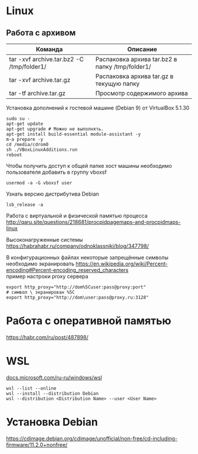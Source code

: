 # Linux

## Работа с архивом

|Команда|Описание|
|-------|--------|
|tar -xvf archive.tar.bz2 -C /tmp/folder1/|Распаковка архива tar.bz2 в папку /tmp/folder1/|
|tar -xvf archive.tar.gz |Распаковка архива tar.gz в текущую папку|
|tar -tf archive.tar.gz|Просмотр содержимого архива|


Установка дополнений к гостевой машине (Debian 9) от VirtualBox 5.1.30

    sudo su -
    apt-get update
    apt-get upgrade # Можно не выполнять.
    apt-get install build-essential module-assistant -y
    m-a prepare -y
    cd /media/cdrom0
    sh ./VBoxLinuxAdditions.run
    reboot

Чтобы получить доступ к общей папке хост машины необходимо пользователя добавить в группу vboxsf

    usermod -a -G vboxsf user
    
Узнать версию дистрибутива Debian

    lsb_release -a

Работа с виртуальной и физической памятью процесса  
http://qaru.site/questions/218681/procpidpagemaps-and-procpidmaps-linux

Высоконагруженные системы  
https://habrahabr.ru/company/odnoklassniki/blog/347798/

В конфигурационных файлах некоторые запрещённые символы необходимо экранировать
https://en.wikipedia.org/wiki/Percent-encoding#Percent-encoding_reserved_characters  
пример настроки proxy сервера
```
export http_proxy="http://dom%5Cuser:pass@proxy:port"
# символ \ экранирован %5C
export http_proxy="http://dom\user:pass@proxy.ru:3128"
```

# Работа с оперативной памятью
https://habr.com/ru/post/487898/

# WSL
[docs.microsoft.com/ru-ru/windows/wsl](https://docs.microsoft.com/ru-ru/windows/wsl/basic-commands#set-wsl-version-to-1-or-2)
```
wsl --list --online
wsl --install --distribution Debian
wsl --distribution <Distribution Name> --user <User Name>
```

# Установка Debian
https://cdimage.debian.org/cdimage/unofficial/non-free/cd-including-firmware/11.2.0+nonfree/  

